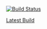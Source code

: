 [![Build Status](https://travis-ci.org/noahdesu/decl-storage-hs17.svg?branch=master)](https://travis-ci.org/noahdesu/decl-storage-hs17)

[Latest Build](https://github.com/noahdesu/decl-storage-hs17/blob/builds/paper.pdf)
